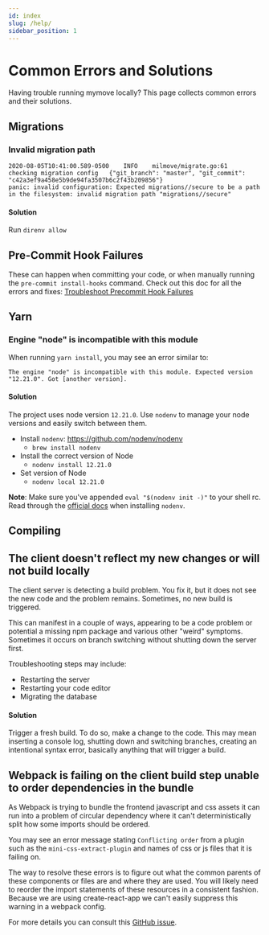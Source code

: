 ```yaml
---
id: index
slug: /help/
sidebar_position: 1
---
```

# Common Errors and Solutions

Having trouble running mymove locally? This page collects common errors and their solutions.

## Migrations

### Invalid migration path 

```
2020-08-05T10:41:00.589-0500	INFO	milmove/migrate.go:61	checking migration config	{"git_branch": "master", "git_commit": "c42a3ef9a458e5b9de94fa3507b6c2f43b209856"}
panic: invalid configuration: Expected migrations//secure to be a path in the filesystem: invalid migration path "migrations//secure"
```

#### Solution
Run `direnv allow`

## Pre-Commit Hook Failures
These can happen when committing your code, or when manually running the `pre-commit install-hooks` command. Check out this doc for all the errors and fixes: [Troubleshoot Precommit Hook Failures](https://github.com/transcom/mymove/wiki/Troubleshoot-Precommit-Hook-Failures)

## Yarn

### Engine "node" is incompatible with this module
When running `yarn install`, you may see an error similar to:
```
The engine "node" is incompatible with this module. Expected version "12.21.0". Got [another version].
```

#### Solution
The project uses node version `12.21.0`. Use `nodenv` to manage your node versions and easily switch between them.

* Install `nodenv`: https://github.com/nodenv/nodenv
  * `brew install nodenv`
* Install the correct version of Node
  * `nodenv install 12.21.0`
* Set version of Node
  * `nodenv local 12.21.0`

**Note**: Make sure you've appended `eval "$(nodenv init -)"` to your shell rc. Read through the [official docs](https://github.com/nodenv/nodenv#installation) when installing `nodenv`.

## Compiling

## The client doesn't reflect my new changes or will not build locally
The client server is detecting a build problem. You fix it, but it does not see the new code and the problem remains. Sometimes, no new build is triggered. 

This can manifest in a couple of ways, appearing to be a code problem or potential a missing npm package and various other "weird" symptoms. Sometimes it occurs on branch switching without shutting down the server first.

Troubleshooting steps may include:
- Restarting the server
- Restarting your code editor
- Migrating the database

#### Solution
Trigger a fresh build. To do so, make a change to the code. This may mean inserting a console log, shutting down and switching branches, creating an intentional syntax error, basically anything that will trigger a build.

## Webpack is failing on the client build step unable to order dependencies in the bundle

As Webpack is trying to bundle the frontend javascript and css assets it can run into a problem of circular dependency where it can't deterministically split how some imports should be ordered.

You may see an error message stating `Conflicting order` from a plugin such as the `mini-css-extract-plugin` and names of css or js files that it is failing on.

The way to resolve these errors is to figure out what the common parents of these components or files are and where they are used.  You will likely need to reorder the import statements of these resources in a consistent fashion.  Because we are using create-react-app we can't easily suppress this warning in a webpack config.

For more details you can consult this [GitHub issue](https://github.com/facebook/create-react-app/issues/5372).  


